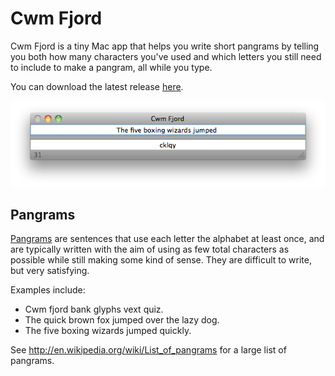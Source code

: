 # Cwm Fjord

Cwm Fjord is a tiny Mac app that helps you write short pangrams by telling you both how many characters you've used and which letters you still need to include to make a pangram, all while you type.

You can download the latest release [here](https://github.com/fletom/Cwm-Fjord/releases/latest).

![screenshot](screenshot.png)

## Pangrams

[Pangrams](http://en.wikipedia.org/wiki/Pangram) are sentences that use each letter the alphabet at least once, and are typically written with the aim of using as few total characters as possible while still making some kind of sense. They are difficult to write, but very satisfying.

Examples include:

- Cwm fjord bank glyphs vext quiz.
- The quick brown fox jumped over the lazy dog.
- The five boxing wizards jumped quickly.

See http://en.wikipedia.org/wiki/List_of_pangrams for a large list of pangrams.